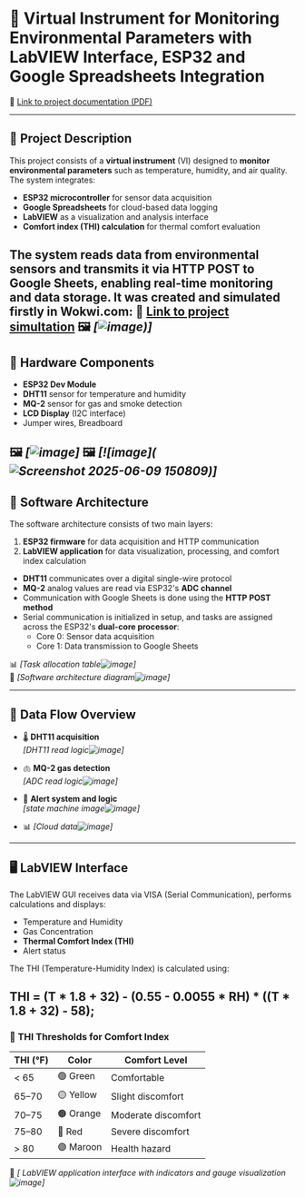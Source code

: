 # 🧪 Virtual Instrument for Monitoring Environmental Parameters with LabVIEW Interface, ESP32 and Google Spreadsheets Integration

📄 [Link to project documentation (PDF)]((https://github.com/CodreanuDan/EnvDataMonitoring_ESP32_Cloud_LabView/blob/main/prj.DOCS/Documentatie_IMPM.pdf))

---

## 📌 Project Description

This project consists of a **virtual instrument** (VI) designed to **monitor environmental parameters** such as temperature, humidity, and air quality. The system integrates:

- **ESP32 microcontroller** for sensor data acquisition
- **Google Spreadsheets** for cloud-based data logging
- **LabVIEW** as a visualization and analysis interface
- **Comfort index (THI) calculation** for thermal comfort evaluation

The system reads data from environmental sensors and transmits it via HTTP POST to Google Sheets, enabling real-time monitoring and data storage.
It was created and simulated firstly in Wokwi.com: 
📄 [Link to project simultation](([https://github.com/CodreanuDan/EnvDataMonitoring_ESP32_Cloud_LabView/blob/main/prj.DOCS/Documentatie_IMPM.pdf](https://wokwi.com/projects/428946479635668993)))
🖼️ *[![image](https://github.com/user-attachments/assets/f193f156-f02d-47e8-970d-f94a4b2154c7))]*
---

## 🔧 Hardware Components

- **ESP32 Dev Module**
- **DHT11** sensor for temperature and humidity
- **MQ-2** sensor for gas and smoke detection
- **LCD Display** (I2C interface)
- Jumper wires, Breadboard

🖼️ *[![image](https://github.com/user-attachments/assets/37c78320-5569-4472-9f55-a37e5bbca82c)]*
🖼️ *[![image](![Screenshot 2025-06-09 150809](https://github.com/user-attachments/assets/15ee7928-55ed-426a-b7a3-072922689562))]*
---

## 🧠 Software Architecture

The software architecture consists of two main layers:
1. **ESP32 firmware** for data acquisition and HTTP communication
2. **LabVIEW application** for data visualization, processing, and comfort index calculation

- **DHT11** communicates over a digital single-wire protocol
- **MQ-2** analog values are read via ESP32's **ADC channel**
- Communication with Google Sheets is done using the **HTTP POST method**
- Serial communication is initialized in setup, and tasks are assigned across the ESP32's **dual-core processor**:
    - Core 0: Sensor data acquisition
    - Core 1: Data transmission to Google Sheets

📊 *[Task allocation table![image](https://github.com/user-attachments/assets/17492f16-398d-42f6-9d28-b8dff0c8e4a0)]*  
📐 *[Software architecture diagram![image](https://github.com/user-attachments/assets/1e8bdff3-cbcf-46ac-a06f-49bc9591ca5f)]*

---

## 🔁 Data Flow Overview

- 🌡️ **DHT11 acquisition**  
  *[DHT11 read logic![image](https://github.com/user-attachments/assets/46ce31fc-b611-4f9a-87f8-76c65ca639c7)]*

- 🫁 **MQ-2 gas detection**  
  *[ADC read logic![image](https://github.com/user-attachments/assets/d4ebf676-23e9-4f32-a849-4ffefca97e72)]*

- 🚨 **Alert system and logic**  
  *[state machine image![image](https://github.com/user-attachments/assets/e60a227b-70b3-4f5c-9df9-735c2b177bc0)]*

- 📊 *[Cloud data![image](https://github.com/user-attachments/assets/40935e36-3817-4735-9b36-9f896d96e39d)]*  
---

## 🖥️ LabVIEW Interface

The LabVIEW GUI receives data via VISA (Serial Communication), performs calculations and displays:

- Temperature and Humidity
- Gas Concentration
- **Thermal Comfort Index (THI)**
- Alert status

The THI (Temperature-Humidity Index) is calculated using:

THI = (T * 1.8 + 32) - (0.55 - 0.0055 * RH) * ((T * 1.8 + 32) - 58);
---

### 🔺 THI Thresholds for Comfort Index

| THI (°F) | Color         | Comfort Level          |
|----------|---------------|------------------------|
| < 65     | 🟢 Green      | Comfortable            |
| 65–70    | 🟡 Yellow     | Slight discomfort      |
| 70–75    | 🟠 Orange     | Moderate discomfort    |
| 75–80    | 🔴 Red        | Severe discomfort      |
| > 80     | 🟣 Maroon     | Health hazard          |

📸 *[ LabVIEW application interface with indicators and gauge visualization![image](https://github.com/user-attachments/assets/a791a8ae-99b0-4605-af1f-6fa4af44465d)]*
